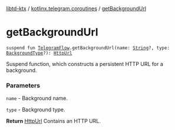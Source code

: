 [libtd-ktx](../index.md) / [kotlinx.telegram.coroutines](index.md) / [getBackgroundUrl](./get-background-url.md)

# getBackgroundUrl

`suspend fun `[`TelegramFlow`](../kotlinx.telegram.core/-telegram-flow/index.md)`.getBackgroundUrl(name: `[`String`](https://kotlinlang.org/api/latest/jvm/stdlib/kotlin/-string/index.html)`?, type: `[`BackgroundType`](https://tdlibx.github.io/td/docs/org/drinkless/td/libcore/telegram/TdApi.BackgroundType.html)`?): `[`HttpUrl`](https://tdlibx.github.io/td/docs/org/drinkless/td/libcore/telegram/TdApi.HttpUrl.html)

Suspend function, which constructs a persistent HTTP URL for a background.

### Parameters

`name` - Background name.

`type` - Background type.

**Return**
[HttpUrl](https://tdlibx.github.io/td/docs/org/drinkless/td/libcore/telegram/TdApi.HttpUrl.html) Contains an HTTP URL.

